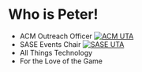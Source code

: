 
# Who is Peter!
- ACM Outreach Officer [![ACM UTA](https://img.shields.io/badge/ACM_UTA-%230077B5.svg?style=for-the-badge&logo=data:image/png;base64,BASE64_ENCODED_IMAGE)](https://www.acmuta.com/) <br>
- SASE Events Chair [![SASE UTA](https://img.shields.io/badge/SASE_UTA-%2385d297.svg?style=for-the-badge)](https://www.utasase.org/) <br>
- All Things Technology <br>
- For the Love of the Game <br>


<!--
**petertrxn/petertrxn** is a ✨ _special_ ✨ repository because its `README.md` (this file) appears on your GitHub profile.

Here are some ideas to get you started:

- 🔭 I’m currently working on ...
- 🌱 I’m currently learning ...
- 👯 I’m looking to collaborate on ...
- 🤔 I’m looking for help with ...
- 💬 Ask me about ...
- 📫 How to reach me: ...
- 😄 Pronouns: ...
- ⚡ Fun fact: ...
-->
